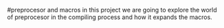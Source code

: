 #preprocesor and macros
in this project we are going to explore the world of preprocesor in the compiling process and how it expands the macros.